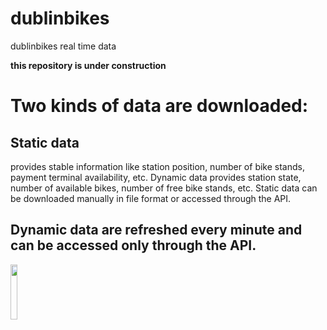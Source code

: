 # dublinbikes
dublinbikes real time data


 **this repository is under construction**
 
 

# Two kinds of data are downloaded:

## Static data 
provides stable information like station position, number of bike stands, payment terminal availability, etc.
Dynamic data provides station state, number of available bikes, number of free bike stands, etc.
Static data can be downloaded manually in file format or accessed through the API. 

## Dynamic data are refreshed every minute and can be accessed only through the API.


<img src="https://user-images.githubusercontent.com/24633926/27997874-f7f9f9dc-64f8-11e7-8e68-a585df5ce772.png" width="15%"></img> 
